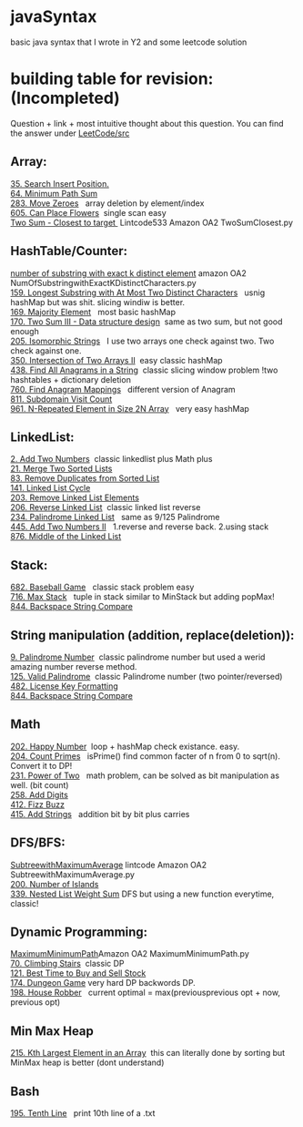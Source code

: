 # javaSyntax
basic java syntax that I wrote in Y2 and some leetcode solution 

# building table for revision: (Incompleted)
Question + link + most intuitive thought about this question. You can find the answer under [LeetCode/src](https://github.com/jinwei14/java-PythonSyntax-Leetcode/tree/master/LeetCode/src)

## Array:
   [35. Search Insert Position.](https://leetcode.com/problems/search-insert-position/)   
   [64. Minimum Path Sum](https://leetcode.com/problems/minimum-path-sum/)  
   [283. Move Zeroes](https://leetcode.com/problems/move-zeroes/) &nbsp; array deletion by element/index  
   [605. Can Place Flowers](https://leetcode.com/problems/can-place-flowers/)&nbsp; single scan easy    
   [Two Sum - Closest to target ](https://yeqiuquan.blogspot.com/2017/04/lintcode-533-two-sum-closest-to-target.html)&nbsp;Lintcode533 Amazon OA2 TwoSumClosest.py        
        
## HashTable/Counter:
   [number of substring with exact k distinct element](https://drive.google.com/drive/folders/1zfwa-4YmDQkF8B7QoYvo80lu3xqgkqPI) amazon OA2  NumOfSubstringwithExactKDistinctCharacters.py   
   [159. Longest Substring with At Most Two Distinct Characters](https://leetcode.com/problems/longest-substring-with-at-most-two-distinct-characters/) &nbsp; usnig hashMap but was shit. slicing windiw is better.   
   [169. Majority Element](https://leetcode.com/problems/majority-element/) &nbsp; most basic hashMap  
   [170. Two Sum III - Data structure design](https://leetcode.com/problems/two-sum-iii-data-structure-design/)&nbsp; same as two sum, but not good enough   
   [205. Isomorphic Strings](https://leetcode.com/problems/isomorphic-strings/) &nbsp; I use two arrays one check against two. Two check against one.  
   [350. Intersection of Two Arrays II](https://leetcode.com/problems/intersection-of-two-arrays-ii/)&nbsp; easy classic hashMap  
   [438. Find All Anagrams in a String](https://leetcode.com/problems/find-all-anagrams-in-a-string/)&nbsp; classic slicing window problem !two hashtables + dictionary deletion  
   [760. Find Anagram Mappings](https://leetcode.com/problems/find-anagram-mappings/) &nbsp; different version of Anagram   
   [811. Subdomain Visit Count](https://leetcode.com/problems/subdomain-visit-count/)  
   [961. N-Repeated Element in Size 2N Array](https://leetcode.com/problems/n-repeated-element-in-size-2n-array/) &nbsp; very easy hashMap   

## LinkedList:
   [2. Add Two Numbers](https://leetcode.com/problems/add-two-numbers/)&nbsp; classic linkedlist plus Math plus  
   [21. Merge Two Sorted Lists](https://leetcode.com/problems/merge-two-sorted-lists/)  
   [83. Remove Duplicates from Sorted List](https://leetcode.com/problems/remove-duplicates-from-sorted-list/)  
   [141. Linked List Cycle](https://leetcode.com/problems/linked-list-cycle/)  
   [203. Remove Linked List Elements](https://leetcode.com/problems/remove-linked-list-elements/)  
   [206. Reverse Linked List](https://leetcode.com/problems/reverse-linked-list/)&nbsp; classic linked list reverse  
   [234. Palindrome Linked List](https://leetcode.com/problems/palindrome-linked-list/) &nbsp; same as 9/125 Palindrome  
   [445. Add Two Numbers II](https://leetcode.com/problems/add-two-numbers-ii/) &nbsp; 1.reverse and reverse back. 2.using stack    
   [876. Middle of the Linked List](https://leetcode.com/problems/middle-of-the-linked-list/)

## Stack:
   [682. Baseball Game](https://leetcode.com/problems/baseball-game/) &nbsp; classic stack problem easy  
   [716. Max Stack](https://leetcode.com/problems/max-stack/) &nbsp; tuple in stack similar to MinStack but adding popMax!   
   [844. Backspace String Compare](https://leetcode.com/problems/backspace-string-compare/)  

## String manipulation (addition, replace(deletion)):
   [9. Palindrome Number](https://leetcode.com/problems/palindrome-number/)&nbsp; classic palindrome number but used a werid amazing number reverse method.   
   [125. Valid Palindrome](https://leetcode.com/problems/valid-palindrome/)&nbsp; classic Palindrome number (two pointer/reversed)  
   [482. License Key Formatting](https://leetcode.com/problems/license-key-formatting/)  
   [844. Backspace String Compare](https://leetcode.com/problems/backspace-string-compare/)  
    
## Math
   [202. Happy Number](https://leetcode.com/problems/happy-number/) &nbsp;loop + hashMap check existance. easy.   
   [204. Count Primes](https://leetcode.com/problems/count-primes/)  &nbsp; isPrime() find common facter of n from 0 to sqrt(n). Convert it to DP!    
   [231. Power of Two](https://leetcode.com/problems/power-of-two/) &nbsp; math problem, can be solved as bit manipulation as well. (bit count)  
   [258. Add Digits](https://leetcode.com/problems/add-digits/)    
   [412. Fizz Buzz](https://leetcode.com/problems/fizz-buzz/)  
   [415. Add Strings](https://leetcode.com/problems/add-strings/) &nbsp; addition bit by bit plus carries   

## DFS/BFS:
   [SubtreewithMaximumAverage](https://yeqiuquan.blogspot.com/2017/03/lintcode-597-subtree-with-maximum.html) lintcode Amazon OA2 SubtreewithMaximumAverage.py   
   [200. Number of Islands](https://leetcode.com/problems/number-of-islands/)  
   [339. Nested List Weight Sum](https://leetcode.com/problems/nested-list-weight-sum/) DFS but using a new function everytime, classic! 

## Dynamic Programming:
   [MaximumMinimumPath](https://drive.google.com/drive/folders/1zfwa-4YmDQkF8B7QoYvo80lu3xqgkqPI)Amazon OA2 MaximumMinimumPath.py   
   [70. Climbing Stairs](https://leetcode.com/problems/climbing-stairs/)&nbsp; classic DP    
   [121. Best Time to Buy and Sell Stock](https://leetcode.com/problems/best-time-to-buy-and-sell-stock/)  
   [174. Dungeon Game](https://leetcode.com/problems/dungeon-game/) very hard DP backwords DP.   
   [198. House Robber](https://leetcode.com/problems/house-robber/) &nbsp; current optimal = max(previousprevious opt + now, previous opt)  

## Min Max Heap
   [215. Kth Largest Element in an Array](https://leetcode.com/problems/kth-largest-element-in-an-array/)&nbsp; this can literally done by sorting but MinMax heap is better (dont understand)  

## Bash
   [195. Tenth Line](https://leetcode.com/problems/tenth-line/) &nbsp; print 10th line of a .txt  



